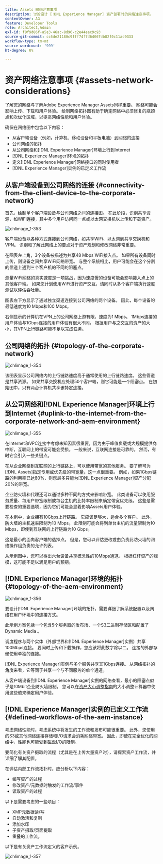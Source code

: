 ```yaml
---
title: Assets 网络注意事项
description: 讨论设计 [!DNL Experience Manager] 资产部署时的网络注意事项。
contentOwner: AG
feature: Developer Tools
role: Architect,Admin
exl-id: f8f9d86f-a5e3-46ac-8d96-c2e44eac9c93
source-git-commit: cc6de21180c9fff74f7d64067db82f0c11ac9333
workflow-type: tm+mt
source-wordcount: '999'
ht-degree: 0%

---
```


# 资产网络注意事项 {#assets-network-considerations}

了解您的网络与了解Adobe Experience Manager Assets同样重要。 网络可能会影响上传、下载和用户体验。 绘制网络拓扑图有助于确定网络中必须修复的瓶颈点和次优化区域，以提高网络性能和用户体验。

确保在网络图中包含以下内容：

* 从客户端设备（例如，计算机、移动设备和平板电脑）到网络的连接
* 公司网络的拓扑
* 从公司网络和[!DNL Experience Manager]环境上行到Internet
* [!DNL Experience Manager]环境的拓扑
* 定义[!DNL Experience Manager]网络接口的同时使用者
* [!DNL Experience Manager]实例的已定义工作流

## 从客户端设备到公司网络的连接 {#connectivity-from-the-client-device-to-the-corporate-network}

首先，绘制单个客户端设备与公司网络之间的连接图。 在此阶段，识别共享资源，如WiFi连接，其中多个用户访问同一点或以太网交换机以上传和下载资产。

![chlimage_1-353](assets/chlimage_1-353.png)

客户端设备以各种方式连接到公司网络，如共享WiFi、以太网到共享交换机和VPN。 识别和了解此网络上的要点对于资产规划和修改网络非常重要。

在图表左上角，3个设备被描述为共享48 Mbps WiFi接入点。 如果所有设备同时上传，则设备之间共享WiFi网络带宽。 与整个系统相比，用户可能会在这个分割的信道上遇到三个客户机的不同的阻塞点。

测量WiFi网络的真实速度是一项挑战，因为速度慢的设备可能会影响接入点上的其他客户端。 如果您计划使用WiFi进行资产交互，请同时从多个客户端执行速度测试以评估吞吐量。

图表左下方显示了通过独立渠道连接到公司网络的两个设备。 因此，每个设备的最低速度为10 Mbps和100 Mbps。

右侧显示的计算机在VPN上的公司网络上游有限，速度为1 Mbps。 1Mbps连接的用户体验与1Gbps连接的用户体验有很大不同。 根据用户与之交互的资产的大小，其VPN上行链路可能不足以完成任务。

## 公司网络的拓扑 {#topology-of-the-corporate-network}

![chlimage_1-354](assets/chlimage_1-354.png)

该图表显示公司网络内的上行链路速度高于通常使用的上行链路速度。 这些管道是共享资源。 如果共享交换机应处理50个客户端，则它可能是一个阻塞点。 在初始图中，只有两台计算机共享该特定连接。

## 从公司网络和[!DNL Experience Manager]环境上行到Internet {#uplink-to-the-internet-from-the-corporate-network-and-aem-environment}

![chlimage_1-355](assets/chlimage_1-355.png)

在Internet和VPC连接中考虑未知因素很重要，因为由于峰值负载或大规模提供商中断，互联网上的带宽可能会受损。 一般来说，互联网连接是可靠的。 然而，有时它会引入一些关键点。

在从企业网络到互联网的上行链路上，可以使用带宽的其他服务。 要了解可为[!DNL Assets]指定专用或优先级的带宽量，这一点很重要。 例如，如果1Gbps链路的利用率已达80%，则您最多只能为[!DNL Experience Manager]资产分配20%的带宽。

企业防火墙和代理还可以通过多种不同的方式来影响带宽。 此类设备可以使用服务质量、每用户带宽限制或每台主机的比特率限制来确定带宽优先级。 这些是需要检查的重要选项，因为它们可能会显着影响Assets用户体验。

在本例中，企业拥有10Gbps上行链路。 它应该足够大，适合多个客户。 此外，防火墙的主机速率限制为10 Mbps。 此限制可能会将到单台主机的流量限制为10 Mbps，即使到互联网的上行链路为10 Gbps。

这是最小的面向客户端的选择点。 但是，您可以评估更改或由负责此防火墙的网络操作组负责的允许列表。

从示例图中，您可以得出六台设备共享概念性的10Mbps通道。 根据杠杆资产的规模，这可能不足以满足用户的预期。

## [!DNL Experience Manager]环境的拓扑 {#topology-of-the-aem-environment}

![chlimage_1-356](assets/chlimage_1-356.png)

要设计[!DNL Experience Manager]环境的拓扑，需要详细了解系统配置以及网络在用户环境中的连接方式。

此示例方案包括一个包含5个服务器的发布场、一个S3二进制存储区和配置了Dynamic Media 。

调度程序与两个实体（外部世界和[!DNL Experience Manager]实例）共享100Mbps连接。 要同时上传和下载操作，您应该将此数字除以二。 连接的外部存储使用单独的连接。

[!DNL Experience Manager]实例与多个服务共享其1Gbps连接。 从网络拓扑的角度来看，它等同于共享一个与不同服务的单个通道。

从客户端设备到[!DNL Experience Manager]实例的网络查看，最小的阻塞点似乎是10Mbit企业防火墙限制。 您可以在[资产大小调整指南](assets-sizing-guide.md)的大小调整计算器中使用这些值来确定用户体验。

## [!DNL Experience Manager]实例的已定义工作流 {#defined-workflows-of-the-aem-instance}

考虑网络性能时，考虑系统中将发生的工作流和发布可能很重要。 此外，您使用的S3或其他网络连接存储和I/O请求会消耗网络带宽。 因此，即使在完全优化的网络中，性能也可能受到磁盘I/O的限制。

要简化有关资产摄取的流程（尤其是在上传大量资产时），请探索资产工作流，并详细了解其配置。

在评估内部工作流拓扑时，应分析以下内容：

* 编写资产的过程
* 修改资产/元数据时触发的工作流/事件
* 读取资产的过程

以下是需要考虑的一些项目：

* XMP元数据读/写
* 自动激活和复制
* 添加水印
* 子资产摄取/页面提取
* 重叠的工作流。

以下是有关资产工作流定义的客户示例。

![chlimage_1-357](assets/chlimage_1-357.png)
